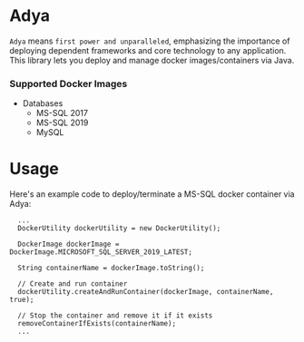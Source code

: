 # Adya

`Adya` means `first power and unparalleled`, emphasizing the importance of deploying dependent frameworks and core technology to any application.
This library lets you deploy and manage docker images/containers via Java.

### Supported Docker Images
- Databases
  - MS-SQL 2017
  - MS-SQL 2019
  - MySQL

# Usage
Here's an example code to deploy/terminate a MS-SQL docker container via Adya:
```
  ...
  DockerUtility dockerUtility = new DockerUtility();

  DockerImage dockerImage = DockerImage.MICROSOFT_SQL_SERVER_2019_LATEST;

  String containerName = dockerImage.toString();

  // Create and run container
  dockerUtility.createAndRunContainer(dockerImage, containerName, true);

  // Stop the container and remove it if it exists
  removeContainerIfExists(containerName);
  ...
```
